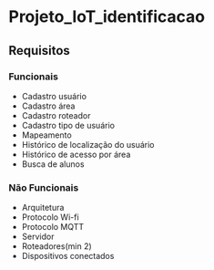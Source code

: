 # Projeto_IoT_identificacao
## Requisitos
### Funcionais
- Cadastro usuário
- Cadastro área
- Cadastro roteador
- Cadastro tipo de usuário
- Mapeamento
- Histórico de localização do usuário
- Histórico de acesso por área
- Busca de alunos
### Não Funcionais
- Arquitetura
- Protocolo Wi-fi
- Protocolo MQTT
- Servidor
- Roteadores(min 2)
- Dispositivos conectados
